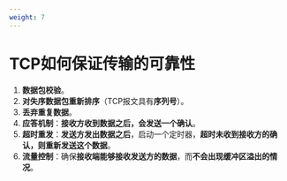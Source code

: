 ```yaml
---
weight: 7
---
```


# TCP如何保证传输的可靠性

1. **数据包校验**。
2. **对失序数据包重新排序**（TCP报文具有**序列号**）。
3. **丢弃重复数据**。
4. **应答机制**：**接收方收到数据之后，会发送一个确认**。
5. **超时重发**：**发送方发出数据之后**，启动一个定时器，**超时未收到接收方的确认，则重新发送这个数据**。
6. **流量控制**：确保**接收端能够接收发送方的数据**，而**不会出现缓冲区溢出的情况**。
